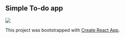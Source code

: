 
## Simple To-do app

<img src="https://user-images.githubusercontent.com/30766392/82208232-cc16a880-9928-11ea-8286-c859167b7fca.png">


This project was bootstrapped with [Create React App](https://github.com/facebook/create-react-app).
